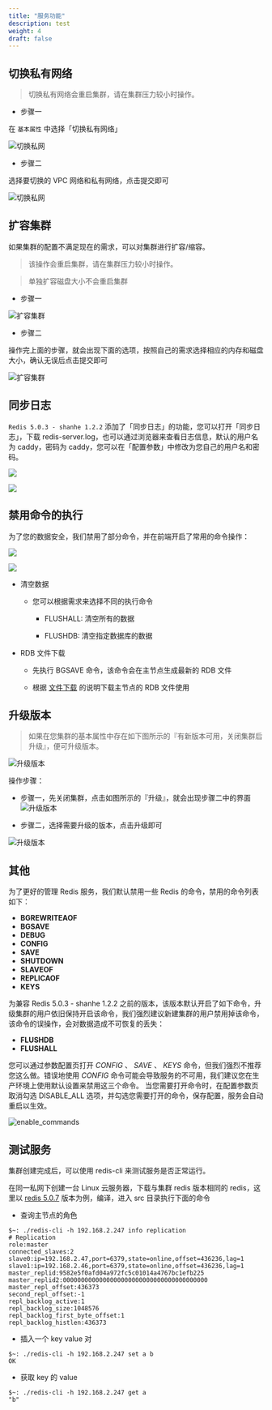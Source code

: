 ```yaml
---
title: "服务功能"
description: test
weight: 4
draft: false
---
```


## 切换私有网络

> 切换私有网络会重启集群，请在集群压力较小时操作。

- 步骤一

在 `基本属性` 中选择「切换私有网络」

![切换私网](../../_images/switch_vxnet1.png)

- 步骤二

选择要切换的 VPC 网络和私有网络，点击提交即可

![切换私网](../../_images/switch_vxnet2.png)


## 扩容集群

如果集群的配置不满足现在的需求，可以对集群进行扩容/缩容。

> 该操作会重启集群，请在集群压力较小时操作。

> 单独扩容磁盘大小不会重启集群


- 步骤一

![扩容集群](../../_images/increase_cluster_1.png)


- 步骤二

操作完上面的步骤，就会出现下面的选项，按照自己的需求选择相应的内存和磁盘大小，确认无误后点击提交即可

![扩容集群](../../_images/increase_cluster_2.png)



## 同步日志

`Redis 5.0.3 - shanhe 1.2.2` 添加了「同步日志」的功能，您可以打开「同步日志」，下载 redis-server.log，也可以通过浏览器来查看日志信息，默认的用户名为 caddy，密码为 caddy，您可以在「配置参数」中修改为您自己的用户名和密码。

![](../../_images/copy_log.png)

![](../../_images/copy_log_1.png)



## 禁用命令的执行

为了您的数据安全，我们禁用了部分命令，并在前端开启了常用的命令操作：

![](../../_images/run_command_1.png)

![](../../_images/run_command_2.png)

- 清空数据

  - 您可以根据需求来选择不同的执行命令

    - FLUSHALL: 清空所有的数据

    - FLUSHDB: 清空指定数据库的数据

- RDB 文件下载

  - 先执行 BGSAVE 命令，该命令会在主节点生成最新的 RDB 文件

  - 根据 [文件下载](../cluster_info/#文件下载) 的说明下载主节点的 RDB 文件使用

## 升级版本

> 如果在您集群的基本属性中存在如下图所示的『有新版本可用，关闭集群后升级』，便可升级版本。

![升级版本](../../_images/upgrade_version_1.png)

操作步骤：

- 步骤一，先关闭集群，点击如图所示的『升级』，就会出现步骤二中的界面
  ![升级版本](../../_images/upgrade_version_2.png)

- 步骤二，选择需要升级的版本，点击升级即可

![升级版本](../../_images/upgrade_version_3.png)

## 其他

为了更好的管理 Redis 服务，我们默认禁用一些 Redis 的命令，禁用的命令列表如下：

- **BGREWRITEAOF**
- **BGSAVE**
- **DEBUG**
- **CONFIG**
- **SAVE**
- **SHUTDOWN**
- **SLAVEOF**
- **REPLICAOF**
- **KEYS**

为兼容 Redis 5.0.3 - shanhe 1.2.2 之前的版本，该版本默认开启了如下命令，升级集群的用户依旧保持开启该命令，我们强烈建议新建集群的用户禁用掉该命令，该命令的误操作，会对数据造成不可恢复的丢失：

- **FLUSHDB**
- **FLUSHALL**

您可以通过参数配置页打开 _CONFIG_ 、 _SAVE_ 、 _KEYS_ 命令，但我们强烈不推荐您这么做。错误地使用 _CONFIG_ 命令可能会导致服务的不可用，我们建议您在生产环境上使用默认设置来禁用这三个命令。 当您需要打开命令时，在配置参数页取消勾选 DISABLE_ALL 选项，并勾选您需要打开的命令，保存配置，服务会自动重启以生效。

![enable_commands](../../_images/set_commands.png)

## 测试服务

集群创建完成后，可以使用 redis-cli 来测试服务是否正常运行。

在同一私网下创建一台 Linux 云服务器，下载与集群 redis 版本相同的 redis，这里以 [redis 5.0.7](http://download.redis.io/releases/redis-5.0.7.tar.gz) 版本为例，编译，进入 src 目录执行下面的命令

- 查询主节点的角色

```shell
$~: ./redis-cli -h 192.168.2.247 info replication
# Replication
role:master
connected_slaves:2
slave0:ip=192.168.2.47,port=6379,state=online,offset=436236,lag=1
slave1:ip=192.168.2.46,port=6379,state=online,offset=436236,lag=1
master_replid:9582e5f0afd04a972fc5c01014a4767bc1efb225
master_replid2:0000000000000000000000000000000000000000
master_repl_offset:436373
second_repl_offset:-1
repl_backlog_active:1
repl_backlog_size:1048576
repl_backlog_first_byte_offset:1
repl_backlog_histlen:436373

```

- 插入一个 key value 对

```shell
$~: ./redis-cli -h 192.168.2.247 set a b
OK
```

- 获取 key 的 value

```shell
$~: ./redis-cli -h 192.168.2.247 get a
"b"
```

